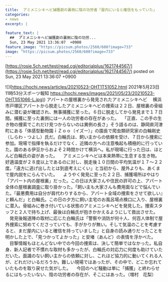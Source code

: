 ```yaml
---
title:  アミメニシキヘビ捕獲劇の裏側に陰の功労者「屋内にいると確信をもっていた」  
categories:
- news
excerpt: |
  
feature_text: |
  ##  アミメニシキヘビ捕獲劇の裏側に陰の功労...
  Sun, 23 May 2021 13:36:07  +0900
feature_image: "https://picsum.photos/2560/600?image=733"
image: "https://picsum.photos/2560/600?image=733"
---
```


[https://rosie.5ch.net/test/read.cgi/editorialplus/1621744567/](https://rosie.5ch.net/test/read.cgi/editorialplus/1621744567/)
posted on Sun, 23 May 2021 13:36:07  +0900

<!--more-->

![](https://hochi.news/articles/20210523-OHT1T51052.html 2021年5月23日 11時53分スポーツ報知 [https://hochi.news/images/2021/05/23/20210523-OHT1I51066-L.jpg)](https://hochi.news/images/2021/05/23/20210523-OHT1I51066-L.jpg)) アパートの屋根裏から発見されたアミメニシキヘビ 　横浜市戸塚区アパートから脱走したアミメニシキヘビの捜索は２２日、屋根裏の骨組みに潜む姿が確認され、無事捕獲に至った。６日に脱走してから発見まで１７日間。捕獲に至った裏側には一人の功労者の存在があった。 　「正直、この手の生き物の捜索でこれだけ見つからないのは異例の長さ」そう語るのは、静岡県河津町にある「体感型動物園ｉＺｏｏ（イズー）」の園長で爬虫類研究家の白輪剛史（しらわ・つよし）氏だ。白輪氏は、飼い主からの依頼を受け、７日から捜索に参加。現場で指揮を執るだけでなく、近隣の方への注意喚起も積極的に行っていた。園のある伊豆からおよそ２時間かけて横浜へ。私が現場に行った日は、ほとんど白輪氏の姿があった。 　アミメニシキヘビは本来熱帯に生息する生き物。好適温度が２８度以上であるのに対し、脱走後１０日間の平均気温が１７〜２２度。「遠方に逃げ出したとは到底考えにくい」と当初から、屋外よりも、あくまで屋内説をにらんでいた。 　ようやく発見に至った２２日、捕獲場所はやはり「アパート内の屋根裏」だった。この日は大家さんや住民の許可の上、アパート全体の屋根裏調査に取り掛かった。「飼い主も大家さんも費用面などで悩んでいた。『最悪費用は自分が肩代わりするから、アパート全域の捜索をさせて欲しい』と頼んだ」と白輪氏。この日の夕方に飼い主宅のお風呂場点検口に入り、屋根裏に潜入。骨組みに巻き付いている状態のアミメニシキヘビを発見した。捜索スタッフと２人で持ち上げ、最後は白輪氏が抱きかかえるようにして救出させた。 　発見後報道陣の取材に応じた白輪氏は「警察や消防が何十人、何百人体制で屋外捜索に努めてくださっていても、手がかりが無い。そして気温のことを考慮すると、まだ屋内にいると確信を持っていました」と自身の読み通りだったことを明かした上で、「見つかってよかった」と安堵（あんど）の表情を浮かべた。 　目撃情報もほとんどない中での今回の捜索は、決して簡単ではなかった。私自身、新人記者で不慣れな取材も多かったが、白輪氏の対応力に何度も助けていただいた。面識のない飼い主からの依頼に対し、これほど協力的に動いてくれる人が、どれだけいるだろうか。難しい現場ではあったが、その中で、どこか忘れていたものを取り戻せた気がした。 　今回のヘビ騒動は単に「捕獲」と終わらせるにはもったいない、陰の功労者の存在が、そこにはあった。（増村　花梨）
